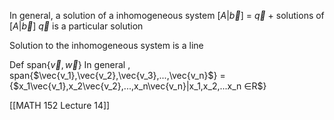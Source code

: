 In general, a solution of a inhomogeneous system
$[A | \vec{b}]$ = $\vec{q}$ + solutions of $[A | \vec{b}]$
	$\vec{q}$ is a particular solution

Solution to the inhomogeneous system is a line

Def span{$\vec{v},\vec{w}$}
In general , span{$\vec{v_1},\vec{v_2},\vec{v_3},...,\vec{v_n}$} = {$x_1\vec{v_1},x_2\vec{v_2},...,x_n\vec{v_n}|x_1,x_2,...x_n ∈R$}

[[MATH 152 Lecture 14]]